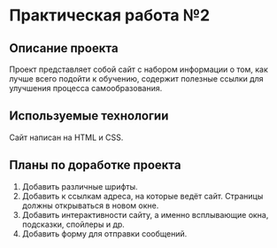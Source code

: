 # **Практическая работа №2**

## Описание проекта
Проект представляет собой сайт с набором информации о том, как лучше всего подойти к обучению, содержит полезные ссылки для улучшения процесса самообразования.

## Используемые технологии
Сайт написан на HTML и CSS.

## Планы по доработке проекта 

1. Добавить различные шрифты.
2. Добавить к ссылкам адреса, на которые ведёт сайт. Страницы должны открываться в новом окне.
3. Добавить интерактивности сайту, а именно всплывающие окна, подсказки, спойлеры и др.
4. Добавить форму для отправки сообщений.
